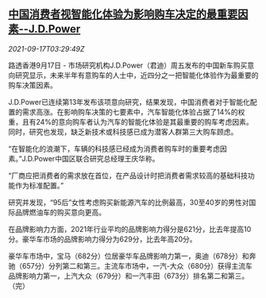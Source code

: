 <!--1631851263000-->
[中国消费者视智能化体验为影响购车决定的最重要因素--J.D.Power](https://cn.reuters.com/article/jdpower-china-car-smart-functions-0917-idCNKBS2GD07R)
------

<div><i>2021-09-17T03:29:49Z</i></div><p>路透香港9月17日 - 市场研究机构J.D.Power（君迪）周五发布的中国新车购买意向研究显示，未来半年有意购车的人士中，近四分之一把智能化体验作为最重要的购车决策因素。</p><p>J.D.Power已连续第13年发布该项意向研究，结果发现，中国消费者对于智能化配置的需求高涨。在影响购车决策的七要素中，汽车智能化体验占据了14%的权重，且有24%的意向购车者认为汽车的智能化体验是其最重要的购车考虑因素。同时，研究也发现，缺乏新技术或科技感已成为潜客人群第三大购车顾虑。</p><p>“在智能化的浪潮下，车辆的科技感已经成为消费者购车时的重要考虑因素。”J.D.Power中国区联合研究总经理王庆华称。</p><p>“厂商应把消费者的需求放在首位，在产品设计时把消费者需求较高的基础科技功能作为标准配置。”</p><p>研究并发现，“95后”女性考虑购买新能源汽车的比例最高，30至40岁的男性对国际品牌燃油车的购买意向更高。</p><p>在品牌影响力方面，2021年行业平均的品牌影响力得分是621分，比去年提高10分。豪华车市场的品牌影响力得分为629分，比去年高20分。</p><p>豪华车市场中，宝马（682分）位居豪华车品牌影响力第一，奥迪（678分）和奔驰（657分）分列第二和第三。主流车市场中，一汽-大众（680分）获得主流车品牌影响力第一，上汽大众（679分）和一汽丰田（673分）排名第二和第三。（完）</p>

